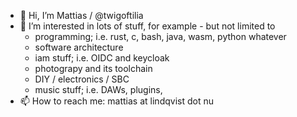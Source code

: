- 👋 Hi, I’m Mattias / @twigoftilia
- 👀 I’m interested in lots of stuff, for example - but not limited to
  - programming; i.e. rust, c, bash, java, wasm, python whatever 
  - software architecture
  - iam stuff; i.e. OIDC and keycloak
  - photograpy and its toolchain
  - DIY / electronics / SBC
  - music stuff; i.e. DAWs, plugins, 
- 📫 How to reach me: mattias at lindqvist dot nu

<!---
twigoftilia/twigoftilia is a ✨ special ✨ repository because its `README.md` (this file) appears on your GitHub profile.
You can click the Preview link to take a look at your changes.
--->
